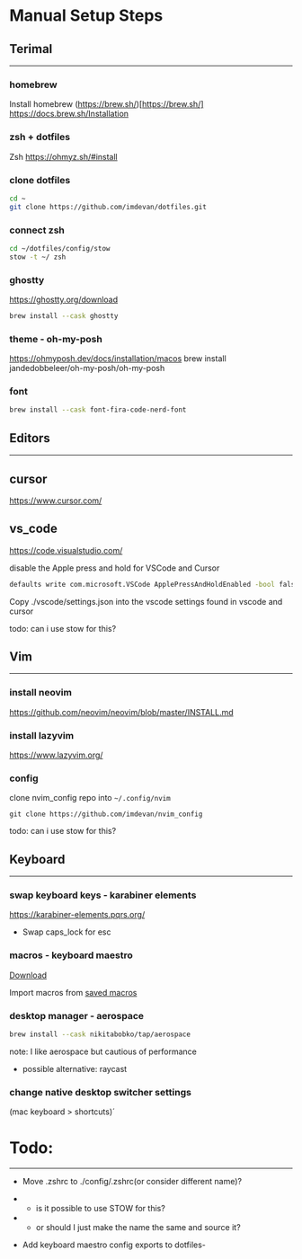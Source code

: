 # Manual Setup Steps

## Terimal
------------------------------------------------------------------------

### homebrew 

Install homebrew (https://brew.sh/)[https://brew.sh/]
https://docs.brew.sh/Installation

### zsh + dotfiles

Zsh https://ohmyz.sh/#install

### clone dotfiles 

```sh
cd ~
git clone https://github.com/imdevan/dotfiles.git
```

### connect zsh

```sh
cd ~/dotfiles/config/stow
stow -t ~/ zsh
```

### ghostty

https://ghostty.org/download

```sh
brew install --cask ghostty

```
### theme - oh-my-posh
https://ohmyposh.dev/docs/installation/macos
brew install jandedobbeleer/oh-my-posh/oh-my-posh


### font

```sh
brew install --cask font-fira-code-nerd-font
```

## Editors
------------------------------------------------------------------------

## cursor
https://www.cursor.com/

## vs_code
https://code.visualstudio.com/

disable the Apple press and hold for VSCode and Cursor

```sh
defaults write com.microsoft.VSCode ApplePressAndHoldEnabled -bool false
```


Copy ./vscode/settings.json into the vscode settings found in vscode and cursor

todo: can i use stow for this?

## Vim
------------------------------------------------------------------------

### install neovim
https://github.com/neovim/neovim/blob/master/INSTALL.md


### install lazyvim
https://www.lazyvim.org/

### config

clone nvim_config repo into `~/.config/nvim`

```
git clone https://github.com/imdevan/nvim_config
```

todo: can i use stow for this?

## Keyboard
------------------------------------------------------------------------

### swap keyboard keys - karabiner elements

https://karabiner-elements.pqrs.org/ 
- Swap caps_lock for esc

### macros - keyboard maestro

[Download](https://www.keyboardmaestro.com/main/)

Import macros from [saved macros](https://github.com/imdevan/keyboard-maestro-macros)

### desktop manager - aerospace

```sh
brew install --cask nikitabobko/tap/aerospace
```

note: I like aerospace but cautious of performance
- possible alternative: raycast

### change native desktop switcher settings 

(mac keyboard > shortcuts)´





# Todo:
------------------------------------------------------------------------

- Move .zshrc to ./config/.zshrc(or consider different name)?
- - is it possible to use STOW for this? 
- - or should I just make the name the same and source it? 

- Add keyboard maestro config exports to dotfiles- 
